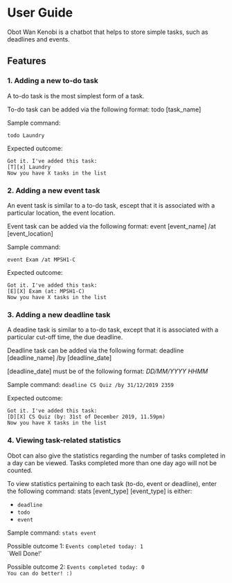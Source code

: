 # User Guide
Obot Wan Kenobi is a chatbot that helps to store simple tasks, such as deadlines and events.
## Features 

### 1. Adding a new to-do task
A to-do task is the most simplest form of a task.

To-do task can be added via the following format:
todo [task_name]

Sample command:

`todo Laundry`

Expected outcome:

`Got it. I've added this task:`\
`[T][x] Laundry`\
`Now you have X tasks in the list`

### 2. Adding a new event task
An event task is similar to a to-do task, escept that it is associated with a particular location, the event location.

Event task can be added via the following format:
event [event_name] /at [event_location]

Sample command:

`event Exam /at MPSH1-C`

Expected outcome:

`Got it. I've added this task:`\
`[E][X] Exam (at: MPSH1-C)`\
`Now you have X tasks in the list`

### 3. Adding a new deadline task
A deadine task is similar to a to-do task, except that it is associated with a particular cut-off time, the due deadline.

Deadline task can be added via the following format:
deadline [deadline_name] /by [deadline_date]

[deadline_date] must be of the following format:
_DD/MM/YYYY HHMM_

Sample command:
`deadline CS Quiz /by 31/12/2019 2359`

Expected outcome:

`Got it. I've added this task:`\
`[D][X] CS Quiz (by: 31st of December 2019, 11.59pm)`\
`Now you have X tasks in the list`

### 4. Viewing task-related statistics
Obot can also give the statistics regarding the number of tasks completed in a day can be viewed. 
Tasks completed more than one day ago will not be counted.

To view statistics pertaining to each task (to-do, event or deadline), enter the following command:
stats [event_type]
[event_type] is either: 
* `deadline`
* `todo`
* `event`

Sample command:
`stats event`

Possible outcome 1:
`Events completed today: 1`\
`Well Done!'

Possible outcome 2:
`Events completed today: 0`\
`You can do better! :)`






